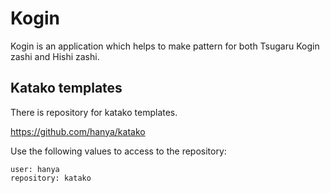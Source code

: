
# Kogin
Kogin is an application which helps to make pattern for
 both Tsugaru Kogin zashi and Hishi zashi.

## Katako templates
There is repository for katako templates.

https://github.com/hanya/katako

Use the following values to access to the repository:
```
user: hanya
repository: katako
```
